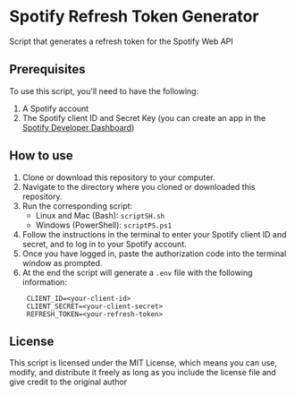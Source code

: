 # Spotify Refresh Token Generator
Script that generates a refresh token for the Spotify Web API


## Prerequisites
To use this script, you'll need to have the following:
1. A Spotify account
2. The Spotify client ID and Secret Key (you can create an app in the [Spotify Developer Dashboard](https://developer.spotify.com/dashboard/login))

## How to use
1. Clone or download this repository to your computer.
2. Navigate to the directory where you cloned or downloaded this repository.
3. Run the corresponding script:
   - Linux and Mac (Bash): `scriptSH.sh`
   - Windows (PowerShell): `scriptPS.ps1`
4. Follow the instructions in the terminal to enter your Spotify client ID and secret, and to log in to your Spotify account.
5. Once you have logged in, paste the authorization code into the terminal window as prompted.
6. At the end the script will generate a `.env` file with the following information:
   ```
    CLIENT_ID=<your-client-id>
    CLIENT_SECRET=<your-client-secret>
    REFRESH_TOKEN=<your-refresh-token>
   ```

## License
This script is licensed under the MIT License, which means you can use, modify, and distribute it freely as long as you include the license file and give credit to the original author
